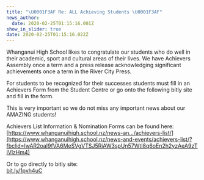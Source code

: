 ```yaml
---
title: "\U0001F3AF Re: ALL Achieving Students \U0001F3AF"
news_author:
  date: 2020-02-25T01:15:16.001Z
show_in_slider: true
date: 2020-02-25T01:15:16.022Z
---
```

Whanganui High School likes to congratulate our students who do well in their academic, sport and cultural areas of their lives. We have Achievers Assembly once a term and a press release acknowledging significant achievements once a term in the River City Press.

For students to be recognized for their successes students must fill in an Achievers Form from the Student Centre or go onto the following bitly site and fill in the form.

This is very important so we do not miss any important news about our AMAZING students!

Achievers List Information & Nomination Forms can be found here:  
[https://www.whanganuihigh.school.nz/news-an…/achievers-list/](https://www.whanganuihigh.school.nz/news-and-events/achievers-list/?fbclid=IwAR2oaI9fVA6MeSVgVTSJ5RiAW3spUn57WtI8q6oEn2h2yzAeA9zTIVlzHm4)

Or to go directly to bitly site:  
[bit.ly/1pvh4uC](https://bit.ly/1pvh4uC?fbclid=IwAR19lpqMhBIl-TWCiAfdIdX8b9OUQ6ZVcD-ojlXHJKosud5YdFiCjoYqD4k)

